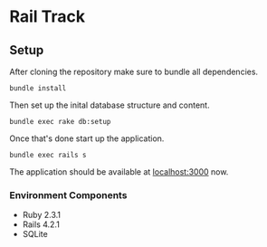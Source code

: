 # Rail Track

## Setup

After cloning the repository make sure to bundle all dependencies.

```
bundle install
```

Then set up the inital database structure and content.

```
bundle exec rake db:setup
```

Once that's done start up the application.

```
bundle exec rails s
```

The application should be available at [localhost:3000](http://localhost:3000) now.


### Environment Components

- Ruby 2.3.1
- Rails 4.2.1
- SQLite

